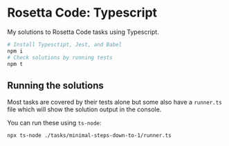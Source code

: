 # Rosetta Code: Typescript

My solutions to Rosetta Code tasks using Typescript.

```bash
# Install Typesctipt, Jest, and Babel
npm i
# Check solutions by running tests
npm t
```

## Running the solutions

Most tasks are covered by their tests alone but some also have a `runner.ts` file which will show the solution output in the console.

You can run these using `ts-node`:

```
npx ts-node ./tasks/minimal-steps-down-to-1/runner.ts
```
